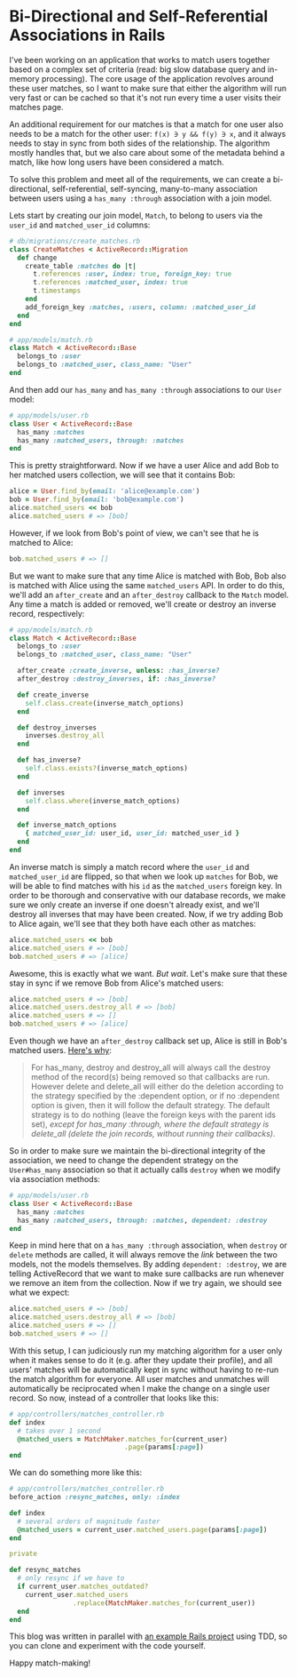 Bi-Directional and Self-Referential Associations in Rails
============

I've been working on an application that works to match users together based on a complex set of criteria (read: big slow database query and in-memory processing). The core usage of the application revolves around these user matches, so I want to make sure that either the algorithm will run very fast or can be cached so that it's not run every time a user visits their matches page.

An additional requirement for our matches is that a match for one user also needs to be a match for the other user: `f(x) ∋ y && f(y) ∋ x`, and it always needs to stay in sync from both sides of the relationship. The algorithm mostly handles that, but we also care about some of the metadata behind a match, like how long users have been considered a match.

To solve this problem and meet all of the requirements, we can create a bi-directional, self-referential, self-syncing, many-to-many association between users using a `has_many :through` association with a join model.

Lets start by creating our join model, `Match`, to belong to users via the `user_id` and `matched_user_id` columns:

```ruby
# db/migrations/create_matches.rb
class CreateMatches < ActiveRecord::Migration
  def change
    create_table :matches do |t|
      t.references :user, index: true, foreign_key: true
      t.references :matched_user, index: true
      t.timestamps
    end
    add_foreign_key :matches, :users, column: :matched_user_id
  end
end

# app/models/match.rb
class Match < ActiveRecord::Base
  belongs_to :user
  belongs_to :matched_user, class_name: "User"
end
```

And then add our `has_many` and `has_many :through` associations to our `User` model:

```ruby
# app/models/user.rb
class User < ActiveRecord::Base
  has_many :matches
  has_many :matched_users, through: :matches
end
```

This is pretty straightforward. Now if we have a user Alice and add Bob to her matched users collection, we will see that it contains Bob:

```ruby
alice = User.find_by(email: 'alice@example.com')
bob = User.find_by(email: 'bob@example.com')
alice.matched_users << bob
alice.matched_users # => [bob]
```

However, if we look from Bob's point of view, we can't see that he is matched to Alice:

```ruby
bob.matched_users # => []
```

But we want to make sure that any time Alice is matched with  Bob, Bob also is matched with Alice using the same `matched_users` API. In order to do this, we'll add an `after_create` and an `after_destroy` callback to the `Match` model. Any time a match is added or removed, we'll create or destroy an inverse record, respectively:

```ruby
# app/models/match.rb
class Match < ActiveRecord::Base
  belongs_to :user
  belongs_to :matched_user, class_name: "User"

  after_create :create_inverse, unless: :has_inverse?
  after_destroy :destroy_inverses, if: :has_inverse?

  def create_inverse
    self.class.create(inverse_match_options)
  end

  def destroy_inverses
    inverses.destroy_all
  end

  def has_inverse?
    self.class.exists?(inverse_match_options)
  end

  def inverses
    self.class.where(inverse_match_options)
  end

  def inverse_match_options
    { matched_user_id: user_id, user_id: matched_user_id }
  end
end
```

An inverse match is simply a match record where the `user_id` and `matched_user_id` are flipped, so that when we look up `matches` for Bob, we will be able to find matches with his `id` as the `matched_users` foreign key. In order to be thorough and conservative with our database records, we make sure we only create an inverse if one doesn't already exist, and we'll destroy all inverses that may have been created. Now, if we try adding Bob to Alice again, we'll see that they both have each other as matches:

```ruby
alice.matched_users << bob
alice.matched_users # => [bob]
bob.matched_users # => [alice]
```

Awesome, this is exactly what we want. *But wait*. Let's make sure that these stay in sync if we remove Bob from Alice's matched users:

```ruby
alice.matched_users # => [bob]
alice.matched_users.destroy_all # => [bob]
alice.matched_users # => []
bob.matched_users # => [alice]
```

Even though we have an `after_destroy` callback set up, Alice is still in Bob's matched users. [Here's why](http://api.rubyonrails.org/classes/ActiveRecord/Associations/ClassMethods.html#module-ActiveRecord::Associations::ClassMethods-label-Delete+or+destroy-3F):

> For has_many, destroy and destroy_all will always call the destroy method of the record(s) being removed so that callbacks are run. However delete and delete_all will either do the deletion according to the strategy specified by the :dependent option, or if no :dependent option is given, then it will follow the default strategy. The default strategy is to do nothing (leave the foreign keys with the parent ids set), *except for has_many :through, where the default strategy is delete_all (delete the join records, without running their callbacks)*.

So in order to make sure we maintain the bi-directional integrity of the association, we need to change the dependent strategy on the `User#has_many` association so that it actually calls `destroy` when we modify via association methods:

```ruby
# app/models/user.rb
class User < ActiveRecord::Base
  has_many :matches
  has_many :matched_users, through: :matches, dependent: :destroy
end
```

Keep in mind here that on a `has_many :through` association, when `destroy` or `delete` methods are called, it will always remove the *link* between the two models, not the models themselves. By adding `dependent: :destroy`, we are telling ActiveRecord that we want to make sure callbacks are run whenever we remove an item from the collection. Now if we try again, we should see what we expect:

```ruby
alice.matched_users # => [bob]
alice.matched_users.destroy_all # => [bob]
alice.matched_users # => []
bob.matched_users # => []
```

With this setup, I can judiciously run my matching algorithm for a user only when it makes sense to do it (e.g. after they update their profile), and all users' matches will be automatically kept in sync without having to re-run the match algorithm for everyone. All user matches and unmatches will automatically be reciprocated when I make the change on a single user record. So now, instead of a controller that looks like this:

```ruby
# app/controllers/matches_controller.rb
def index
  # takes over 1 second
  @matched_users = MatchMaker.matches_for(current_user)
                             .page(params[:page])
end
```

We can do something more like this:

```ruby
# app/controllers/matches_controller.rb
before_action :resync_matches, only: :index

def index
  # several orders of magnitude faster
  @matched_users = current_user.matched_users.page(params[:page])
end

private

def resync_matches
  # only resync if we have to
  if current_user.matches_outdated?
    current_user.matched_users
                .replace(MatchMaker.matches_for(current_user))
  end
end
```

This blog was written in parallel with [an example Rails project](https://github.com/shekibobo/user-to-user-example) using TDD, so you can clone and experiment with the code yourself.

Happy match-making!
